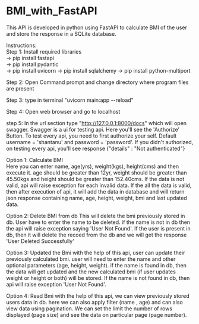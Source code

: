 # BMI_with_FastAPI
  
This API is developed in python using FastAPI to calculate BMI of the user and store the response in a SQLite database.  
  
  
Instructions:  
Step 1: Install required libraries  
-> pip install fastapi  
-> pip install pydantic  
-> pip install uvicorn
-> pip install sqlalchemy
-> pip install python-multiport

Step 2: Open Command prompt and change directory where program files are present  

Step 3: type in terminal "uvicorn main:app --reload"  

Step 4: Open web browser and go to localhost  

step 5:  In the url section type "http://127.0.0.1:8000/docs" which will open swagger. Swagger is a ui for testing api. Here you'll see the 'Authorize' Button.
To test every api, you need to first authorize your self. Default username = 'shantanu' and password = 'password'. If you didn't authorized, on testing every api, you'll see response {"details" : "Not authenticated"}

Option 1: Calculate BMI  
Here you can enter name, age(yrs), weight(kgs), height(cms) and then execute it. age should be greater than 12yr, weight should be greater than 45.50kgs and height should be greater than 152.40cms. If the data is not valid, api will raise exception for each invalid data. If the all the data is valid, then after execution of api, it will add the data in database and will return json response containing name, age, height, weight, bmi and last updated data.  

Option 2: Delete BMI from db
This will delete the bmi previously stored in db. User have to enter the name to be deleted. if the name is not in db then the api will raise exception saying 'User Not Found'. If the user is present in db, then it will delete the recoed from the db and we will get the response 'User Deleted Successfully'

Option 3: Updated the Bmi
with the help of this api, user can update their previously calculated bmi. user will need to enter the name and other optional parameters (age, height, weight). if the name is found in db, then the data will get updated and the new calculated bmi (if user updates weight or height or both) will be stored. If the name is not found in db, then api will raise exception 'User Not Found'.

Option 4: Read Bmi
with the help of this api, we can view previously stored users data in db. here we can also apply filter (name , age) and can also view data using pagination. We can set the limit the number of rows displayed (page size) and see the data on particular page (page number).

